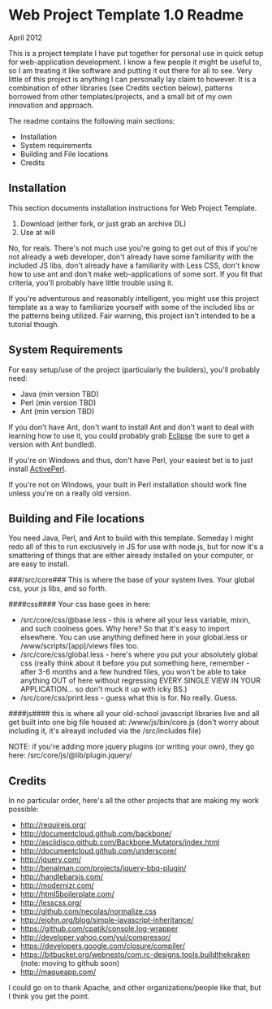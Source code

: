 Web Project Template 1.0 Readme
===============================
April 2012

This is a project template I have put together for personal use in quick setup for web-application 
development.  I know a few people it might be useful to, so I am treating it like software and putting
it out there for all to see.  Very little of this project is anything I can personally lay claim to
however.  It is a combination of other libraries (see Credits section below), patterns borrowed from 
other templates/projects, and a small bit of my own innovation and approach.  

The readme contains the following main sections:

+ Installation
+ System requirements
+ Building and File locations
+ Credits

Installation
------------
This section documents installation instructions for Web Project Template.

1. Download (either fork, or just grab an archive DL)
2. Use at will

No, for reals.  There's not much use you're going to get out of this if you're not already
a web developer, don't already have some familiarity with the included JS libs, don't already 
have a familiarity with Less CSS, don't know how to use ant and don't make web-applications
of some sort.  If you fit that criteria, you'll probably have little trouble using it.

If you're adventurous and reasonably intelligent, you might use this project template as a
way to familiarize yourself with some of the included libs or the patterns being utilized.
Fair warning, this project isn't intended to be a tutorial though.

System Requirements
-------------------
For easy setup/use of the project (particularly the builders), you'll probably need:
- Java (min version TBD)
- Perl (min version TBD)
- Ant (min version TBD)

If you don't have Ant, don't want to install Ant and don't want to deal with learning how to use it, 
you could probably grab [Eclipse](http://www.eclipse.org/) (be sure to get a version with Ant bundled).

If you're on Windows and thus, don't have Perl, your easiest bet is to just install 
[ActivePerl](http://www.activestate.com/activeperl).

If you're not on Windows, your built in Perl installation should work fine unless you're on
a really old version.

Building and File locations
---------------------------
You need Java, Perl, and Ant to build with this template.  Someday I might redo all of this 
to run exclusively in JS for use with node.js, but for now it's a smattering of things that 
are either already installed on your computer, or are easy to install.

###/src/core### 
This is where the base of your system lives.  Your global css, your js libs, and so forth.

####css####
Your css base goes in here:  
+ /src/core/css/@base.less - this is where all your less variable, mixin, and such coolness goes.  Why here? So that it's easy to import elsewhere.  You can use anything defined here in your global.less or /www/scripts/[app]/views files too.
+ /src/core/css/global.less - here's where you put your absolutely global css (really think about it before 
you put something here, remember - after 3-6 months and a few hundred files, you won't be able to take 
anything OUT of here without regressing EVERY SINGLE VIEW IN YOUR APPLICATION... so don't muck it up with
icky BS.)
+ /src/core/css/print.less - guess what this is for.  No really.  Guess.

####js####
this is where all your old-school javascript libraries live and all get built into one big
file housed at:
	/www/js/bin/core.js
(don't worry about including it, it's alreayd included via the /src/includes file)

NOTE: if you're adding more jquery plugins (or writing your own), they go here:
	/src/core/js/@lib/plugin.jquery/

Credits
-------
In no particular order, here's all the other projects that are making my work possible:

+ http://requirejs.org/
+ http://documentcloud.github.com/backbone/
+ http://asciidisco.github.com/Backbone.Mutators/index.html
+ http://documentcloud.github.com/underscore/
+ http://jquery.com/
+ http://benalman.com/projects/jquery-bbq-plugin/
+ http://handlebarsjs.com/
+ http://modernizr.com/
+ http://html5boilerplate.com/
+ http://lesscss.org/
+ http://github.com/necolas/normalize.css
+ http://ejohn.org/blog/simple-javascript-inheritance/
+ https://github.com/cpatik/console.log-wrapper
+ http://developer.yahoo.com/yui/compressor/
+ https://developers.google.com/closure/compiler/
+ https://bitbucket.org/webnesto/com.rc-designs.tools.buildthekraken (note: moving to github soon)
+ http://maqueapp.com/

I could go on to thank Apache, and other organizations/people like that, but I think you get the point.